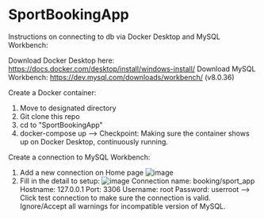 # SportBookingApp

Instructions on connecting to db via Docker Desktop and MySQL Workbench:

Download Docker Desktop here: https://docs.docker.com/desktop/install/windows-install/
Download MySQL Workbench: https://dev.mysql.com/downloads/workbench/ (v8.0.36)

Create a Docker container:
1. Move to designated directory
2. Git clone this repo
3. cd to "SportBookingApp"
4. docker-compose up
--> Checkpoint: Making sure the container shows up on Docker Desktop, continuously running.

Create a connection to MySQL Workbench:
1. Add a new connection on Home page
![image](https://github.com/jasienlt/SportBookingApp/assets/48340091/dab69615-43ed-448b-9faf-02a130d5da8c)
2. Fill in the detail to setup:
![image](https://github.com/jasienlt/SportBookingApp/assets/48340091/5233e324-91a7-474c-b402-cacf8788aaea)
  Connection name: booking/sport_app
  Hostname: 127.0.0.1
  Port: 3306
  Username: root
  Password: userroot
--> Click test connection to make sure the connection is valid. Ignore/Accept all warnings for incompatible version of MySQL.
